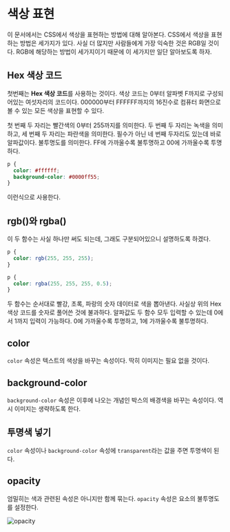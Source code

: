 # 색상 표현
이 문서에서는 CSS에서 색상을 표현하는 방법에 대해 알아본다. CSS에서 색상을 표현하는 방법은 세가지가 있다. 사실 더 많지만 사람들에게 가장 익숙한 것은 RGB일 것이다. RGB에 해당하는 방법이 세가지이기 때문에 이 세가지만 일단 알아보도록 하자.

## Hex 색상 코드
첫번째는 **Hex 색상 코드**를 사용하는 것이다. 색상 코드는 0부터 알파벳 F까지로 구성되어있는 여섯자리의 코드이다. 000000부터 FFFFFF까지의 16진수로 컴퓨터 화면으로 볼 수 있는 모든 색상을 표현할 수 있다.

첫 번째 두 자리는 빨간색의 0부터 255까지를 의미한다. 두 번째 두 자리는 녹색을 의미하고, 세 번째 두 자리는 파란색을 의미한다. 필수가 아닌 네 번째 두자리도 있는데 바로 알파값이다. 불투명도를 의미한다. FF에 가까울수록 불투명하고 00에 가까울수록 투명하다.

```css
p {
  color: #ffffff;
  background-color: #0000ff55;
}
```

이런식으로 사용한다.

## rgb()와 rgba()
이 두 함수는 사실 하나만 써도 되는데, 그래도 구분되어있으니 설명하도록 하겠다.

```css
p {
  color: rgb(255, 255, 255);
}

p {
  color: rgba(255, 255, 255, 0.5);
}
```

두 함수는 순서대로 빨강, 초록, 파랑의 숫자 데이터로 색을 뽑아낸다. 사실상 위의 Hex 색상 코드를 숫자로 풀어쓴 것에 불과하다. 알파값도 두 함수 모두 입력할 수 있는데 0에서 1까지 입력이 가능하다. 0에 가까울수록 투명하고, 1에 가까울수록 불투명하다.

## color
`color` 속성은 텍스트의 색상을 바꾸는 속성이다. 딱히 이미지는 필요 없을 것이다.

## background-color
`background-color` 속성은 이후에 나오는 개념인 박스의 배경색을 바꾸는 속성이다. 역시 이미지는 생략하도록 한다.

## 투명색 넣기
`color` 속성이나 `background-color` 속성에 `transparent`라는 값을 주면 투명색이 된다.

## opacity
엄밀히는 색과 관련된 속성은 아니지만 함께 묶는다. `opacity` 속성은 요소의 불투명도를 설정한다.

![opacity](https://drive.google.com/uc?export=view&id=1Gdy9g5se_ocOLcIipFx6vCHmH0D9PK5N)